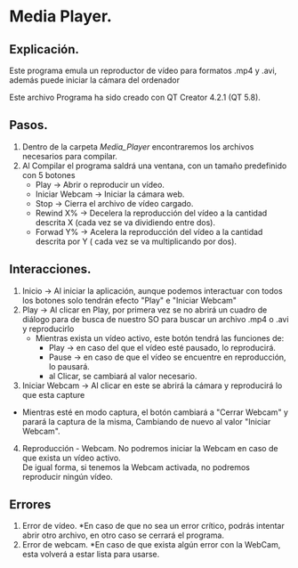 # Media Player.

## Explicación.  

Este programa emula un reproductor de vídeo para formatos .mp4 y .avi, además puede iniciar la cámara del ordenador  

Este archivo Programa ha sido creado con QT Creator 4.2.1 (QT 5.8).  
	
## Pasos.
 
 1. Dentro de la carpeta *Media_Player* encontraremos los archivos necesarios para compilar.
 2. Al Compilar el programa saldrá una ventana, con un tamaño predefinido con 5 botones
	* Play -> Abrir o reproducir un vídeo.
	* Iniciar Webcam -> Iniciar la cámara web.
	* Stop -> Cierra el archivo de vídeo cargado.
	* Rewind X% -> Decelera la reproducción del vídeo a la cantidad descrita X (cada vez se va dividiendo entre dos).
	* Forwad Y% -> Acelera la reproducción del vídeo a la cantidad descrita por Y ( cada vez se va multiplicando por dos).
 
## Interacciones.

 1. Inicio -> Al iniciar la aplicación, aunque podemos interactuar con todos los botones solo tendrán efecto "Play" e "Iniciar Webcam"
 2. Play -> Al clicar en Play, por primera vez se no abrirá un cuadro de diálogo para de busca de nuestro SO para buscar un archivo .mp4 o .avi y reproducirlo
	* Mientras exista un vídeo activo, este botón tendrá las funciones de:
		* Play -> en caso del que el vídeo esté pausado, lo reproducirá.
		* Pause -> en caso de que el vídeo se encuentre en reproducción, lo pausará.
		* al Clicar, se cambiará al valor necesario.
 3. Iniciar Webcam -> Al clicar en este se abrirá la cámara y reproducirá lo que esta capture
  * Mientras esté en modo captura, el botón cambiará a "Cerrar Webcam" y parará la captura de la misma, Cambiando de nuevo al valor "Iniciar Webcam".
 4. Reproducción - Webcam.
 No podremos iniciar la Webcam en caso de que exista un vídeo activo.  
 De igual forma, si tenemos la Webcam activada, no podremos reproducir ningún vídeo.
 
## Errores

 1. Error de vídeo.
   *En caso de que no sea un error crítico, podrás intentar abrir otro archivo, en otro caso se cerrará el programa.
 2. Error de webcam.
   *En caso de que exista algún error con la WebCam, esta volverá a estar lista para usarse.
